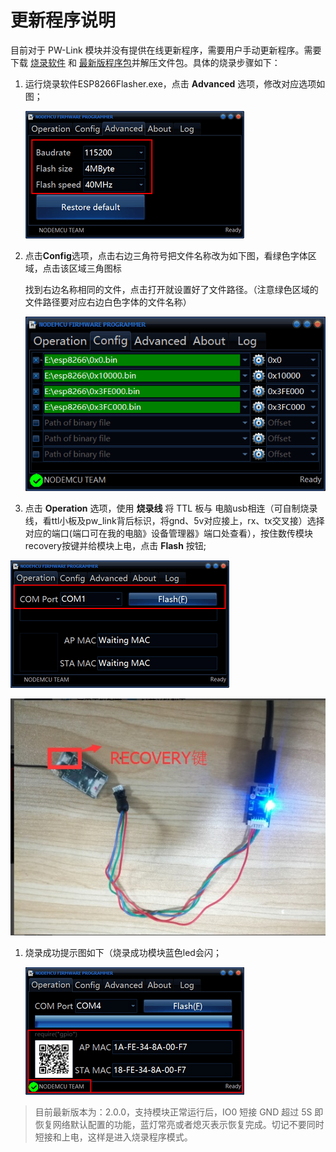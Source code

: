 # 更新程序说明

目前对于 PW-Link 模块并没有提供在线更新程序，需要用户手动更新程序。需要下载 [烧录软件](http://fw.cuav.net/pc/ESP8266Flasher.rar) 和 [最新版程序包](http://fw.cuav.net/pc/wifilink.rar)并解压文件包。具体的烧录步骤如下：

1. 运行烧录软件ESP8266Flasher.exe，点击 **Advanced** 选项，修改对应选项如图；

   ![](/images/pwlink-update-advanced.png)

2. 点击**Config**选项，点击右边三角符号把文件名称改为如下图，看绿色字体区域，点击该区域三角图标

   找到右边名称相同的文件，点击打开就设置好了文件路径。（注意绿色区域的文件路径要对应右边白色字体的文件名称）

   ![](/assets/wtr111.png)

3. 点击 **Operation** 选项，使用 **烧录线** 将 TTL 板与 电脑usb相连（可自制烧录线，看ttl小板及pw\_link背后标识，将gnd、5v对应接上，rx、tx交叉接）选择对应的端口\(端口可在我的电脑》设备管理器》端口处查看），按住数传模块recovery按键并给模块上电，点击 **Flash** 按钮;

![](/images/pwlink-update-operation.png)

![](/assets/WI2.jpg)

1. 烧录成功提示图如下（烧录成功模块蓝色led会闪；

   ![](/images/pwlink-update-msg.png)

> 目前最新版本为：2.0.0，支持模块正常运行后，IO0 短接 GND 超过 5S 即恢复网络默认配置的功能，蓝灯常亮或者熄灭表示恢复完成。切记不要同时短接和上电，这样是进入烧录程序模式。



